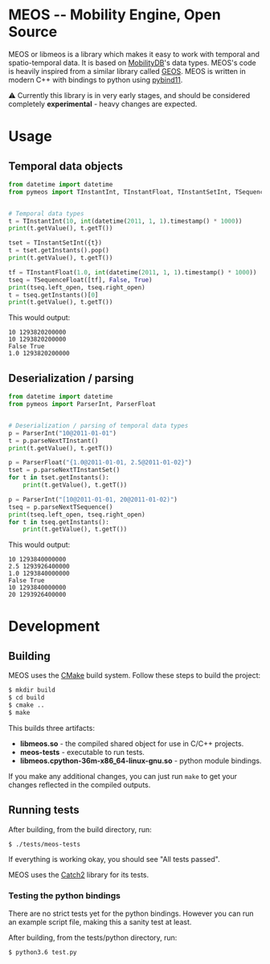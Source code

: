 MEOS -- Mobility Engine, Open Source
====

MEOS or libmeos is a library which makes it easy to work with temporal and spatio-temporal data. It is based on [MobilityDB](https://github.com/ULB-CoDE-WIT/MobilityDB)'s data types. MEOS's code is heavily inspired from a similar library called [GEOS](https://github.com/libgeos/geos). MEOS is written in modern C++ with bindings to python using [pybind11](https://github.com/pybind/pybind11).

⚠️ Currently this library is in very early stages, and should be considered completely **experimental** - heavy changes are expected.

# Usage

## Temporal data objects
```python
from datetime import datetime
from pymeos import TInstantInt, TInstantFloat, TInstantSetInt, TSequenceFloat


# Temporal data types
t = TInstantInt(10, int(datetime(2011, 1, 1).timestamp() * 1000))
print(t.getValue(), t.getT())

tset = TInstantSetInt({t})
t = tset.getInstants().pop()
print(t.getValue(), t.getT())

tf = TInstantFloat(1.0, int(datetime(2011, 1, 1).timestamp() * 1000))
tseq = TSequenceFloat([tf], False, True)
print(tseq.left_open, tseq.right_open)
t = tseq.getInstants()[0]
print(t.getValue(), t.getT())
```
This would output:
```
10 1293820200000
10 1293820200000
False True
1.0 1293820200000
```

## Deserialization / parsing
```python
from datetime import datetime
from pymeos import ParserInt, ParserFloat


# Deserialization / parsing of temporal data types
p = ParserInt("10@2011-01-01")
t = p.parseNextTInstant()
print(t.getValue(), t.getT())

p = ParserFloat("{1.0@2011-01-01, 2.5@2011-01-02}")
tset = p.parseNextTInstantSet()
for t in tset.getInstants():
    print(t.getValue(), t.getT())

p = ParserInt("[10@2011-01-01, 20@2011-01-02)")
tseq = p.parseNextTSequence()
print(tseq.left_open, tseq.right_open)
for t in tseq.getInstants():
    print(t.getValue(), t.getT())
```
This would output:
```
10 1293840000000
2.5 1293926400000
1.0 1293840000000
False True
10 1293840000000
20 1293926400000
```

# Development

## Building

MEOS uses the [CMake](https://cmake.org/) build system. Follow these steps to build the project:

```sh
$ mkdir build
$ cd build
$ cmake ..
$ make
```

This builds three artifacts:
 - **libmeos&#46;so** - the compiled shared object for use in C/C++ projects.
 - **meos-tests** - executable to run tests.
 - **libmeos.cpython-36m-x86_64-linux-gnu.so** - python module bindings.

If you make any additional changes, you can just run `make` to get your changes reflected in the compiled outputs.

## Running tests

After building, from the build directory, run:
```sh
$ ./tests/meos-tests
```
If everything is working okay, you should see "All tests passed".

MEOS uses the [Catch2](https://github.com/catchorg/Catch2) library for its tests.

### Testing the python bindings

There are no strict tests yet for the python bindings. However you can run an example script file, making this a sanity test at least.

After building, from the tests/python directory, run:
```sh
$ python3.6 test.py
```
